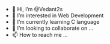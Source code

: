 - 👋 Hi, I’m @Vedant2s
- 👀 I’m interested in Web Development
- 🌱 I’m currently learning C language
- 💞️ I’m looking to collaborate on ...
- 📫 How to reach me ...

<!---
Vedant2s/Vedant2s is a ✨ special ✨ repository because its `README.md` (this file) appears on your GitHub profile.
You can click the Preview link to take a look at your changes.
--->
